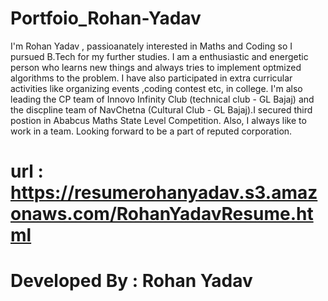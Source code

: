 # Portfoio_Rohan-Yadav
I'm Rohan Yadav ,
		 passioanately interested in Maths and Coding so I pursued B.Tech for my further
		  studies. I am a enthusiastic and energetic person who learns new things
		  and always tries to implement optmized algorithms to the problem. I have also 
		  participated in extra curricular activities like organizing events ,coding contest 
		  etc, in college. I'm also leading the CP team of Innovo Infinity Club (technical club 
		- GL Bajaj) and the discpline team of NavChetna (Cultural Club - GL Bajaj).I secured 
	       	third postion in Ababcus Maths State Level Competition. Also, I always like to work in
    		 a team. Looking forward to be a part of reputed corporation. 
		 
   # url : https://resumerohanyadav.s3.amazonaws.com/RohanYadavResume.html
   # Developed By : Rohan Yadav            
